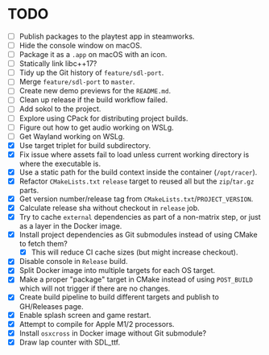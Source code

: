 # TODO
- [ ] Publish packages to the playtest app in steamworks.
- [ ] Hide the console window on macOS.
- [ ] Package it as a `.app` on macOS with an icon.
- [ ] Statically link libc++17?
- [ ] Tidy up the Git history of `feature/sdl-port`.
- [ ] Merge `feature/sdl-port` to `master`.
- [ ] Create new demo previews for the `README.md`.
- [ ] Clean up release if the build workflow failed.
- [ ] Add sokol to the project.
- [ ] Explore using CPack for distributing project builds.
- [ ] Figure out how to get audio working on WSLg.
- [ ] Get Wayland working on WSLg.
- [x] Use target triplet for build subdirectory.
- [x] Fix issue where assets fail to load unless current working directory is where the executable is.
- [x] Use a static path for the build context inside the container (`/opt/racer`).
- [x] Refactor `CMakeLists.txt` `release` target to reused all but the `zip`/`tar.gz` parts.
- [x] Get version number/release tag from `CMakeLists.txt`/`PROJECT_VERSION`.
- [x] Calculate release sha without checkout in `release` job.
- [x] Try to cache `external` dependencies as part of a non-matrix step, or just as a layer in the Docker image.
- [x] Install project dependencies as Git submodules instead of using CMake to fetch them?
  - [x] This will reduce CI cache sizes (but might increase checkout).
- [x] Disable console in `Release` build.
- [x] Split Docker image into multiple targets for each OS target.
- [x] Make a proper "package" target in CMake instead of using `POST_BUILD` which will not trigger if there are no changes.
- [x] Create build pipeline to build different targets and publish to GH/Releases page.
- [x] Enable splash screen and game restart.
- [x] Attempt to compile for Apple M1/2 processors.
- [x] Install `osxcross` in Docker image without Git submodule?
- [x] Draw lap counter with SDL_ttf.
